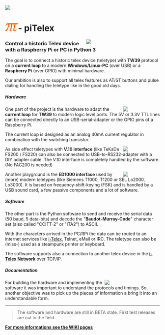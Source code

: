 <img src="https://raw.githubusercontent.com/wiki/fablab-wue/piTelex/img/Header.JPG" width="1024px">

# <img src="piTelexLogo.png" width="42px">- piTelex

<img src="https://raw.githubusercontent.com/wiki/fablab-wue/piTelex/img/RPiTW39.JPG" width="240px" align="right">

### Control a historic Telex device with a Raspberry Pi or PC in Python 3

The goal is to connect a historic telex device (teletype) with **TW39** protocol on a **current loop** to a modern **Windows/Linux-PC** (over USB) or a **Raspberry Pi** (over GPIO) with minimal hardware.

Our ambition is also to support all telex features as AT/ST buttons and pulse dialing for handling the teletype like in the good old days.

##### Hardware

<img src="https://raw.githubusercontent.com/wiki/fablab-wue/piTelex/img/USB.JPG" width="120px" align="right">

One part of the project is the hardware to adapt the **current loop** for **TW39** to modern logic level ports. The 5V or 3.3V TTL lines can be connected directly to an USB-serial-adapter or the GPIO pins of a Raspberry Pi.

The current loop is designed as an analog 40mA current regulator in combination with the switching transistor.

<img src="https://raw.githubusercontent.com/wiki/fablab-wue/piTelex/img/V.10.JPG" width="120px" align="right">

As side effect teletypes with **V.10 interface** (like TeKaDe FS200 / FS220) can also be connected to USB-to-RS232-adapter with a DIY adapter cable. The V.10 interface is completely handled by the software. (No FAG200 is needed)

<img src="https://raw.githubusercontent.com/wiki/fablab-wue/piTelex/img/ED1000SC.JPG" width="120px" align="right">

Another playground is the **ED1000 interface** used by (more) modern teletypes (like Siemens T1000, T1200 or SEL Lo2000, Lo3000). It is based on frequency-shift-keying (FSK) and is handled by a USB sound card, a few passive components and a lot of software.

##### Software

The other part is the Python software to send and receive the serial data (50 baud, 5 data-bits) and decode the "**Baudot-Murray-Code**" character set (also called "CCITT-2" or "ITA2") to ASCII.

With the characters arrived in the PC/RPi the data can be routed to an internet services like [i-Telex](https://www.i-telex.net), Telnet, eMail or IRC. The teletype can also be (miss-) used as a steampunk printer or keyboard.

The software supports also a connection to another telex device in the **[i-Telex Network](https://www.i-telex.net)** over TCP/IP.

##### Documentation

<img src="https://raw.githubusercontent.com/wiki/fablab-wue/piTelex/img/TW39Call7.png" width="180px" align="right">

For building the hardware and implementing the software it was important to understand the protocols and timings. So, another objective was to pick up the pieces of information a bring it into an understandable form.

<hr>

> The software and hardware are still in BETA state. First test releases are out in the field...

[**For more informations see the WIKI pages**](https://github.com/fablab-wue/piTelex/wiki)
